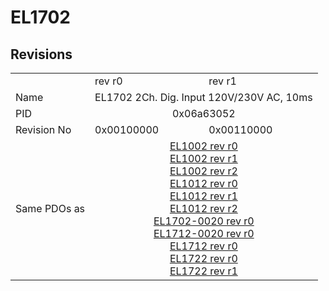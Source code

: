 # EL1702

## Revisions
<table>
<tr>
<td></td>
<td>rev r0</td>
<td>rev r1</td>
</tr>
<tr>
<td>Name</td>
<td colspan=2 align="center">EL1702 2Ch. Dig. Input 120V/230V AC, 10ms</td>
</tr>
<tr>
<td>PID</td>
<td colspan=2 align="center">0x06a63052</td>
</tr>
<tr>
<td>Revision No</td>
<td>0x00100000</td>
<td>0x00110000</td>
</tr>
<tr>
<td>Same PDOs as</td>
<td colspan=2 align="center"><a href="EL1002.md">EL1002 rev r0</a><br/><a href="EL1002.md">EL1002 rev r1</a><br/><a href="EL1002.md">EL1002 rev r2</a><br/><a href="EL1012.md">EL1012 rev r0</a><br/><a href="EL1012.md">EL1012 rev r1</a><br/><a href="EL1012.md">EL1012 rev r2</a><br/><a href="EL1702-0020.md">EL1702-0020 rev r0</a><br/><a href="EL1712-0020.md">EL1712-0020 rev r0</a><br/><a href="EL1712.md">EL1712 rev r0</a><br/><a href="EL1722.md">EL1722 rev r0</a><br/><a href="EL1722.md">EL1722 rev r1</a></td>
</tr>
</table>

